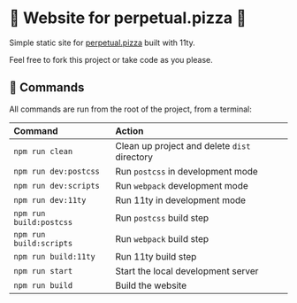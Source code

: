 # 🍕 Website for perpetual.pizza 🍕

Simple static site for [perpetual.pizza](https://perpetual.pizza) built with
11ty.

Feel free to fork this project or take code as you please.

## 🧞 Commands

All commands are run from the root of the project, from a terminal:

| Command                 | Action                                       |
| :---------------------- | :------------------------------------------- |
| `npm run clean`         | Clean up project and delete `dist` directory |
| `npm run dev:postcss`   | Run `postcss` in development mode            |
| `npm run dev:scripts`   | Run `webpack` development mode               |
| `npm run dev:11ty`      | Run 11ty in development mode                 |
| `npm run build:postcss` | Run `postcss` build step                     |
| `npm run build:scripts` | Run `webpack` build step                     |
| `npm run build:11ty`    | Run 11ty build step                          |
| `npm run start`         | Start the local development server           |
| `npm run build`         | Build the website                            |
